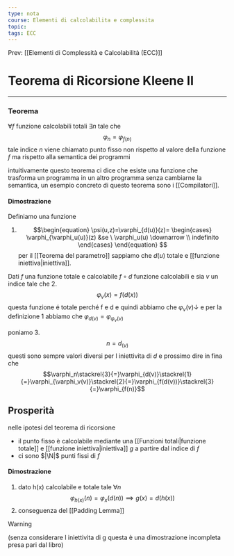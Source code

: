 ```yaml
---
type: nota
course: Elementi di calcolabilita e complessita
topic: 
tags: ECC
---
```


Prev: [[Elementi di Complessità e Calcolabilità (ECC)]]

# Teorema di Ricorsione Kleene II
---

### Teorema
$\forall f$ funzione calcolabili totali $\exists n$  tale che $$\varphi_n=\varphi_{f(n)}$$ tale indice $n$ viene chiamato punto fisso non rispetto al valore della funzione $f$ ma rispetto alla semantica dei programmi

intuitivamente questo teorema ci dice che esiste una funzione che trasforma un programma in un altro programma senza cambiarne la semantica, un esempio concreto di questo teorema sono i [[Compilatori]]. 

#### Dimostrazione

Definiamo una funzione 
1. $$\begin{equation} 
\psi(u,z)=\varphi_{d(u)}(z)=
\begin{cases}
\varphi_{\varphi_u(u)}(z) &se \ \varphi_u(u) \downarrow \\
indefinito
\end{cases} 
\end{equation}
$$
per il [[Teorema del parametro]] sappiamo che $d(u)$ totale e [[funzione iniettiva|iniettiva]]. 

Dati $f$ una funzione totale e calcolabile $f \circ d$ funzione calcolabili e sia $v$ un indice tale che
2. $$\varphi_v(x) =f(d(x))$$
 questa funzione é totale perché f e d e quindi abbiamo che $\varphi_v(v) \downarrow$
 e per la definizione 1 abbiamo che $\varphi_{d(v)} =\varphi_{\varphi_v(v)}$

poniamo 
3. $$n=d_(v)$$
questi sono sempre valori diversi per l iniettivita di $d$
e prossimo dire in fina che 
$$\varphi_n\stackrel{3}{=}\varphi_{d(v)}\stackrel{1}{=}\varphi_{\varphi_v(v)}\stackrel{2}{=}\varphi_{f(d(v))}\stackrel{3}{=}\varphi_{f(n)}$$

## Prosperità
nelle ipotesi del teorema di ricorsione
- il punto fisso è calcolabile mediante una [[Funzioni totali|funzione totale]] e [[funzione iniettiva|iniettiva]] $g$ a partire dal indice di $f$
- ci sono $|\N|$ punti fissi di $f$
#### Dimostrazione
1. dato h(x) calcolabile e totale tale $\forall n$ 
$$\varphi_{h(x)}(n)=\varphi_x(d(n)) \implies g(x)=d(h(x))$$
2. conseguenza del [[Padding Lemma]]

>[!warning]
>(senza considerare l iniettivita di g questa è una dimostrazione incompleta presa pari dal libro)
>